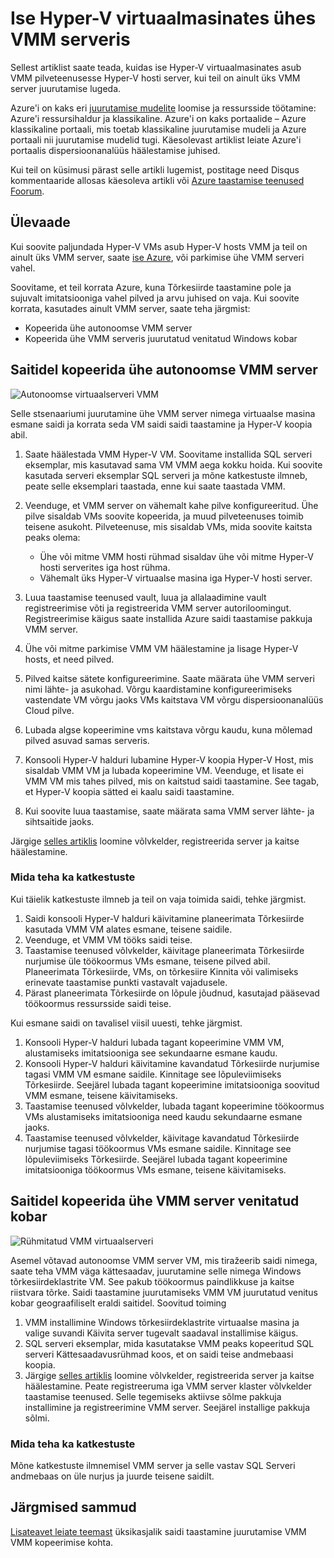 
<properties
    pageTitle="Azure'i saidi taastamine: Dubleeriva Hyper-V virtuaalmasinates ühes VMM serveris | Microsoft Azure'i"
    description="Selles artiklis kirjeldatakse, kuidas kopeerida Hyper-V virtuaalmasinates, kui teil on ainult üks VMM server."
    services="site-recovery"
    documentationCenter=""
    authors="rayne-wiselman"
    manager="jwhit"
    editor=""/>

<tags
    ms.service="site-recovery"
    ms.devlang="na"
    ms.topic="article"
    ms.tgt_pltfrm="na"
    ms.workload="backup-recovery"
    ms.date="08/24/2016"
    ms.author="raynew"/>

#  <a name="replicate-hyper-v-virtual-machines-on-a-single-vmm-server"></a>Ise Hyper-V virtuaalmasinates ühes VMM serveris

Sellest artiklist saate teada, kuidas ise Hyper-V virtuaalmasinates asub VMM pilveteenusesse Hyper-V hosti server, kui teil on ainult üks VMM server juurutamise lugeda.

Azure'i on kaks eri [juurutamise mudelite](../resource-manager-deployment-model.md) loomise ja ressursside töötamine: Azure'i ressursihaldur ja klassikaline. Azure'i on kaks portaalide – Azure klassikaline portaali, mis toetab klassikaline juurutamise mudeli ja Azure portaali nii juurutamise mudelid tugi. Käesolevast artiklist leiate Azure'i portaalis dispersioonanalüüs häälestamise juhised.


Kui teil on küsimusi pärast selle artikli lugemist, postitage need Disqus kommentaaride allosas käesoleva artikli või [Azure taastamise teenused Foorum](https://social.msdn.microsoft.com/forums/azure/home?forum=hypervrecovmgr).

## <a name="overview"></a>Ülevaade

Kui soovite paljundada Hyper-V VMs asub Hyper-V hosts VMM ja teil on ainult üks VMM server, saate [ise Azure](site-recovery-vmm-to-azure.md), või parkimise ühe VMM serveri vahel.

Soovitame, et teil korrata Azure, kuna Tõrkesiirde taastamine pole ja sujuvalt imitatsiooniga vahel pilved ja arvu juhised on vaja. Kui soovite korrata, kasutades ainult VMM server, saate teha järgmist:

- Kopeerida ühe autonoomse VMM server
- Kopeerida ühe VMM serveris juurutatud venitatud Windows kobar


## <a name="replicate-across-sites-with-a-single-standalone-vmm-server"></a>Saitidel kopeerida ühe autonoomse VMM server

![Autonoomse virtuaalserveri VMM](./media/site-recovery-single-vmm/single-vmm-standalone.png)

Selle stsenaariumi juurutamine ühe VMM server nimega virtuaalse masina esmane saidi ja korrata seda VM saidi saidi taastamine ja Hyper-V koopia abil.

1. Saate häälestada VMM Hyper-V VM. Soovitame installida SQL serveri eksemplar, mis kasutavad sama VM VMM aega kokku hoida. Kui soovite kasutada serveri eksemplar SQL serveri ja mõne katkestuste ilmneb, peate selle eksemplari taastada, enne kui saate taastada VMM.
2. Veenduge, et VMM server on vähemalt kahe pilve konfigureeritud. Ühe pilve sisaldab VMs soovite kopeerida, ja muud pilveteenuses toimib teisene asukoht. Pilveteenuse, mis sisaldab VMs, mida soovite kaitsta peaks olema:

    - Ühe või mitme VMM hosti rühmad sisaldav ühe või mitme Hyper-V hosti serverites iga host rühma.
    - Vähemalt üks Hyper-V virtuaalse masina iga Hyper-V hosti server.

3. Luua taastamise teenused vault, luua ja allalaadimine vault registreerimise võti ja registreerida VMM server autoriloomingut. Registreerimise käigus saate installida Azure saidi taastamise pakkuja VMM server.
4. Ühe või mitme parkimise VMM VM häälestamine ja lisage Hyper-V hosts, et need pilved.
3. Pilved kaitse sätete konfigureerimine. Saate määrata ühe VMM serveri nimi lähte- ja asukohad. Võrgu kaardistamine konfigureerimiseks vastendate VM võrgu jaoks VMs kaitstava VM võrgu dispersioonanalüüs Cloud pilve.
4. Lubada algse kopeerimine vms kaitstava võrgu kaudu, kuna mõlemad pilved asuvad samas serveris.
4. Konsooli Hyper-V halduri lubamine Hyper-V koopia Hyper-V Host, mis sisaldab VMM VM ja lubada kopeerimine VM. Veenduge, et lisate ei VMM VM mis tahes pilved, mis on kaitstud saidi taastamine. See tagab, et Hyper-V koopia sätted ei kaalu saidi taastamine.
5. Kui soovite luua taastamise, saate määrata sama VMM server lähte- ja sihtsaitide jaoks.

Järgige [selles artiklis](site-recovery-vmm-to-vmm.md) loomine võlvkelder, registreerida server ja kaitse häälestamine.

### <a name="what-to-do-in-an-outage"></a>Mida teha ka katkestuste

Kui täielik katkestuste ilmneb ja teil on vaja toimida saidi, tehke järgmist.

1.  Saidi konsooli Hyper-V halduri käivitamine planeerimata Tõrkesiirde kasutada VMM VM alates esmane, teisene saidile.
2.  Veenduge, et VMM VM tööks saidi teise.
3.  Taastamise teenused võlvkelder, käivitage planeerimata Tõrkesiirde nurjumise üle töökoormus VMs esmane, teisene pilved abil. Planeerimata Tõrkesiirde, VMs, on tõrkesiire Kinnita või valimiseks erinevate taastamise punkti vastavalt vajadusele.
4.  Pärast planeerimata Tõrkesiirde on lõpule jõudnud, kasutajad pääsevad töökoormus ressursside saidi teise.

Kui esmane saidi on tavalisel viisil uuesti, tehke järgmist.

1.  Konsooli Hyper-V halduri lubada tagant kopeerimine VMM VM, alustamiseks imitatsiooniga see sekundaarne esmane kaudu.
2.  Konsooli Hyper-V halduri käivitamine kavandatud Tõrkesiirde nurjumise tagasi VMM VM esmane saidile. Kinnitage see lõpuleviimiseks Tõrkesiirde. Seejärel lubada tagant kopeerimine imitatsiooniga soovitud VMM esmane, teisene käivitamiseks.
3.  Taastamise teenused võlvkelder, lubada tagant kopeerimine töökoormus VMs alustamiseks imitatsiooniga need kaudu sekundaarne esmane jaoks.
4.  Taastamise teenused võlvkelder, käivitage kavandatud Tõrkesiirde nurjumise tagasi töökoormus VMs esmane saidile. Kinnitage see lõpuleviimiseks Tõrkesiirde. Seejärel lubada tagant kopeerimine imitatsiooniga töökoormus VMs esmane, teisene käivitamiseks.



## <a name="replicate-across-sites-with-a-single-vmm-server-in-a-stretched-cluster"></a>Saitidel kopeerida ühe VMM server venitatud kobar

![Rühmitatud VMM virtuaalserveri](./media/site-recovery-single-vmm/single-vmm-cluster.png)

Asemel võtavad autonoomse VMM server VM, mis tiražeerib saidi nimega, saate teha VMM väga kättesaadav, juurutamine selle nimega Windows tõrkesiirdeklastrite VM. See pakub töökoormus paindlikkuse ja kaitse riistvara tõrke. Saidi taastamine juurutamiseks VMM VM juurutatud venitus kobar geograafiliselt eraldi saitidel. Soovitud toiming

1. VMM installimine Windows tõrkesiirdeklastrite virtuaalse masina ja valige suvandi Käivita server tugevalt saadaval installimise käigus.
2. SQL serveri eksemplar, mida kasutatakse VMM peaks kopeeritud SQL serveri Kättesaadavusrühmad koos, et on saidi teise andmebaasi koopia.
3. Järgige [selles artiklis](site-recovery-vmm-to-vmm.md) loomine võlvkelder, registreerida server ja kaitse häälestamine. Peate registreeruma iga VMM server klaster võlvkelder taastamise teenused. Selle tegemiseks aktiivse sõlme pakkuja installimine ja registreerimine VMM server. Seejärel installige pakkuja sõlmi.

### <a name="what-to-do-in-an-outage"></a>Mida teha ka katkestuste

Mõne katkestuste ilmnemisel VMM server ja selle vastav SQL Serveri andmebaas on üle nurjus ja juurde teisene saidilt.


## <a name="next-steps"></a>Järgmised sammud

[Lisateavet leiate teemast](site-recovery-vmm-to-vmm.md) üksikasjalik saidi taastamine juurutamise VMM VMM kopeerimise kohta.
